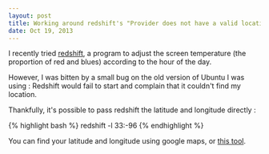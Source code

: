 ```yaml
---
layout: post
title: Working around redshift's "Provider does not have a valid location available." error
date: Oct 19, 2013
---
```

I recently tried [redshift](http://jonls.dk/redshift/), a program to adjust the screen temperature (the proportion of red and blues) according to the hour of the day.

However, I was bitten by a small bug on the old version of Ubuntu I was using : Redshift would fail to start and complain that it couldn't find my location. 
<!-- more -->

Thankfully, it's possible to pass redshift the latitude and longitude directly :

{% highlight bash %}
   redshift -l 33:-96 
{% endhighlight %}

You can find your latitude and longitude using google maps, or [this tool](http://universimmedia.pagesperso-orange.fr/geo/loc.htm).
